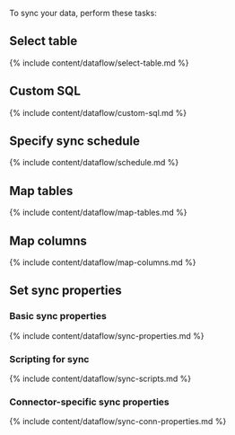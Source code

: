 To sync your data, perform these tasks:

## Select table
{% include content/dataflow/select-table.md %}

## Custom SQL
{% include content/dataflow/custom-sql.md %}

## Specify sync schedule
{% include content/dataflow/schedule.md %}

## Map tables

{% include content/dataflow/map-tables.md %}

## Map columns

{% include content/dataflow/map-columns.md %}

## Set sync properties

### Basic sync properties

{% include content/dataflow/sync-properties.md %}

### Scripting for sync

{% include content/dataflow/sync-scripts.md %}

### Connector-specific sync properties

{% include content/dataflow/sync-conn-properties.md %}
